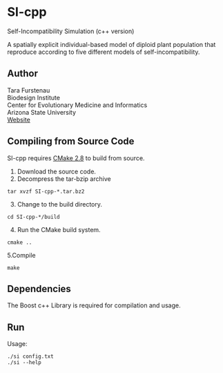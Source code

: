 SI-cpp
======
Self-Incompatibility Simulation (c++ version)

A spatially explicit individual-based model of diploid plant population that reproduce according to five different models of self-incompatibility.

Author
------
Tara Furstenau  
Biodesign Institute  
Center for Evolutionary Medicine and Informatics  
Arizona State University  
[Website](http://tfursten@github.io)  

Compiling from Source Code
--------------------------
SI-cpp requires [CMake 2.8](http://www.cmake.org/) to build from source. 

1. Download the source code.
2. Decompress the tar-bzip archive
  ```
  tar xvzf SI-cpp-*.tar.bz2
  ```
3. Change to the build directory.
  ```
  cd SI-cpp-*/build
  ```
4. Run the CMake build system.
  ```
  cmake ..
  ```
5.Compile
  ```
  make
  ```


Dependencies
-------------
The Boost c++ Library is required for compilation and usage.

Run
----
Usage:
```
./si config.txt
./si --help
```
